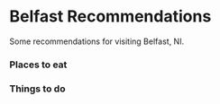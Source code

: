 # Belfast Recommendations

Some recommendations for visiting Belfast, NI.

### Places to eat


### Things to do
